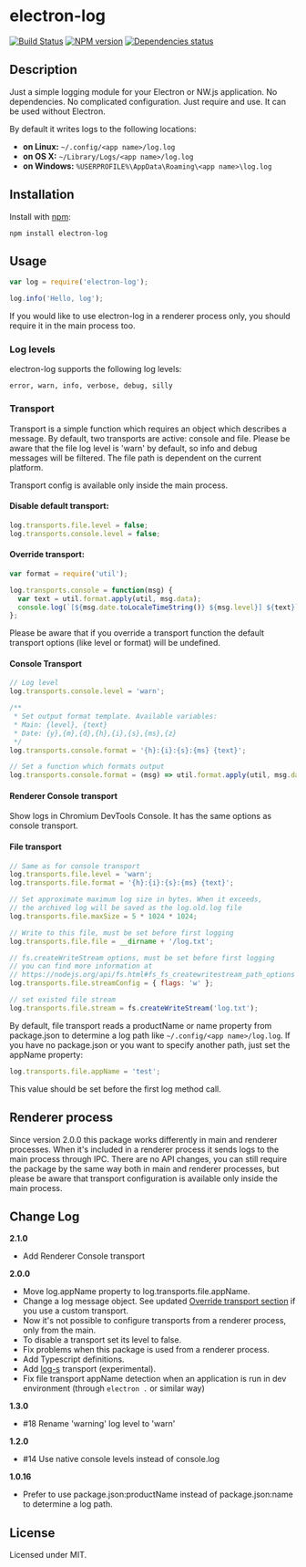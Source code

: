 # electron-log
[![Build Status](https://travis-ci.org/megahertz/electron-log.svg?branch=master)](https://travis-ci.org/megahertz/electron-log)
[![NPM version](https://badge.fury.io/js/electron-log.svg)](https://badge.fury.io/js/electron-log)
[![Dependencies status](https://david-dm.org/megahertz/electron-log/status.svg)](https://david-dm.org/megahertz/electron-log)

## Description

Just a simple logging module for your Electron or NW.js application.
No dependencies. No complicated configuration. Just require and use.
It can be used without Electron.

By default it writes logs to the following locations:

 * **on Linux:** `~/.config/<app name>/log.log`
 * **on OS X:** `~/Library/Logs/<app name>/log.log`
 * **on Windows:** `%USERPROFILE%\AppData\Roaming\<app name>\log.log`

## Installation

Install with [npm](https://npmjs.org/package/electron-log):

    npm install electron-log

## Usage

```js
var log = require('electron-log');

log.info('Hello, log');
```

If you would like to use electron-log in a renderer process only, you
should require it in the main process too.

### Log levels

electron-log supports the following log levels:

    error, warn, info, verbose, debug, silly

### Transport

Transport is a simple function which requires an object which describes
a message. By default, two transports are active: console and file.
Please be aware that the file log level is 'warn' by default, so info
and debug messages will be filtered. The file path is dependent on the
current platform.

Transport config is available only inside the main process.

#### Disable default transport:

```js
log.transports.file.level = false;
log.transports.console.level = false;
```

#### Override transport:

```js
var format = require('util');

log.transports.console = function(msg) {
  var text = util.format.apply(util, msg.data);
  console.log(`[${msg.date.toLocaleTimeString()} ${msg.level}] ${text}`);
};
```
Please be aware that if you override a transport function the default
transport options (like level or format) will be undefined.

#### Console Transport

```js
// Log level
log.transports.console.level = 'warn';

/**
 * Set output format template. Available variables:
 * Main: {level}, {text}
 * Date: {y},{m},{d},{h},{i},{s},{ms},{z}
 */
log.transports.console.format = '{h}:{i}:{s}:{ms} {text}';

// Set a function which formats output
log.transports.console.format = (msg) => util.format.apply(util, msg.data);
```

#### Renderer Console transport
Show logs in Chromium DevTools Console. It has the same options as
console transport.

#### File transport

```js
// Same as for console transport
log.transports.file.level = 'warn';
log.transports.file.format = '{h}:{i}:{s}:{ms} {text}';

// Set approximate maximum log size in bytes. When it exceeds,
// the archived log will be saved as the log.old.log file
log.transports.file.maxSize = 5 * 1024 * 1024;

// Write to this file, must be set before first logging
log.transports.file.file = __dirname + '/log.txt';

// fs.createWriteStream options, must be set before first logging
// you can find more information at
// https://nodejs.org/api/fs.html#fs_fs_createwritestream_path_options
log.transports.file.streamConfig = { flags: 'w' };

// set existed file stream
log.transports.file.stream = fs.createWriteStream('log.txt');
```

By default, file transport reads a productName or name property from
package.json to determine a log path like
`~/.config/<app name>/log.log`. If you have no package.json or you want
to specify another path, just set the appName property:

```js
log.transports.file.appName = 'test';
```
This value should be set before the first log method call.

## Renderer process

Since version 2.0.0 this package works differently in main and renderer
processes. When it's included in a renderer process it sends logs to
the main process through IPC. There are no API changes, you can still
require the package by the same way both in main and renderer processes,
but please be aware that transport configuration is available only
inside the main process.

## Change Log

**2.1.0**
 - Add Renderer Console transport

**2.0.0**
 - Move log.appName property to log.transports.file.appName.
 - Change a log message object. See updated
 [Override transport section](#override-transport) if you use a custom
 transport.
 - Now it's not possible to configure transports from a renderer
 process, only from the main.
 - To disable a transport set its level to false.
 - Fix problems when this package is used from a renderer process.
 - Add Typescript definitions.
 - Add [log-s](https://github.com/megahertz/log-s) transport
 (experimental).
 - Fix file transport appName detection when an application is run
 in dev environment (through `electron .` or similar way)

**1.3.0**

- #18 Rename 'warning' log level to 'warn'

**1.2.0**

 - #14 Use native console levels instead of console.log

**1.0.16**

 - Prefer to use package.json:productName instead of package.json:name
 to determine a log path.

## License

Licensed under MIT.
